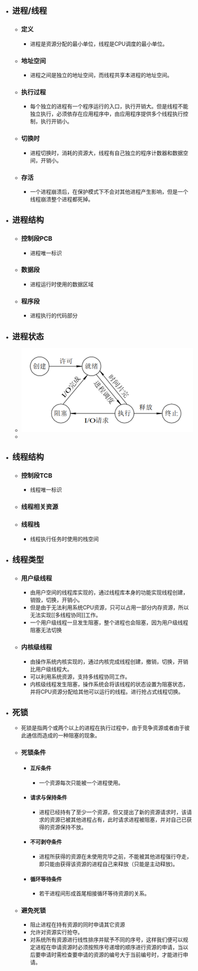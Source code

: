 - ## 进程/线程
	- ### 定义
		- 进程是资源分配的最小单位，线程是CPU调度的最小单位。
	- ### 地址空间
		- 进程之间是独立的地址空间，而线程共享本进程的地址空间。
	- ### 执行过程
		- 每个独立的进程有一个程序运行的入口，执行开销大。但是线程不能独立执行，必须依存在应用程序中，由应用程序提供多个线程执行控制，执行开销小。
	- ### 切换时
		- 进程切换时，消耗的资源大，线程有自己独立的程序计数器和数据空间，开销小。
	- ### 存活
		- 一个进程崩溃后，在保护模式下不会对其他进程产生影响，但是一个线程崩溃整个进程都死掉。
- ## 进程结构
	- ### 控制段PCB
		- 进程唯一标识
	- ### 数据段
		- 进程运行时使用的数据区域
	- ### 程序段
		- 进程执行的代码部分
- ## 进程状态
	- ![image.png](../assets/image_1676644467558_0.png)
	-
- ## 线程结构
	- ### 控制段TCB
		- 线程唯一标识
	- ### 线程相关资源
	- ### 线程栈
		- 线程执行任务时使用的栈空间
- ## 线程类型
	- ### 用户级线程
		- 由用户空间的线程库实现的，通过线程库本身的功能实现线程创建，销毁，切换，开销小。
		- 但是由于无法利用系统CPU资源，只可以占用一部分内存资源，所以无法实现[[多线程协同]]工作。
		- 一个用户级线程一旦发生阻塞，整个进程也会阻塞，因为用户级线程阻塞无法切换
	- ### 内核级线程
		- 由操作系统内核实现的，通过内核完成线程创建，撤销，切换，开销比用户级线程大。
		- 可以利用系统资源，支持多线程协同工作。
		- 内核级线程发生阻塞，操作系统会将该线程的状态设置为阻塞状态，并将CPU资源分配给其他可以运行的线程。进行抢占式线程切换。
- ## 死锁
	- 死锁是指两个或两个以上的进程在执行过程中，由于竞争资源或者由于彼此通信而造成的一种阻塞的现象。
	- ### 死锁条件
		- #### 互斥条件
			- 一个资源每次只能被一个进程使用。
		- #### 请求与保持条件
			- 进程已经持有了至少一个资源，但又提出了新的资源请求时，该请求的资源已被其他进程占有，此时请求进程被阻塞，并对自己已获得的资源保持不放。
		- #### 不可剥夺条件
			- 进程所获得的资源在未使用完毕之前，不能被其他进程强行夺走，即只能由获得该资源的进程自己来释放（只能是主动释放)。
		- #### 循环等待条件
			- 若干进程间形成首尾相接循环等待资源的关系。
	- ### 避免死锁
		- 阻止进程在持有资源的同时申请其它资源
		- 允许对资源实行抢夺。
		- 对系统所有资源进行线性排序并赋予不同的序号，这样我们便可以规定进程在申请资源时必须按照序号递增的顺序进行资源的申请，当以后要申请时需检查要申请的资源的编号大于当前编号时，才能进行申请。